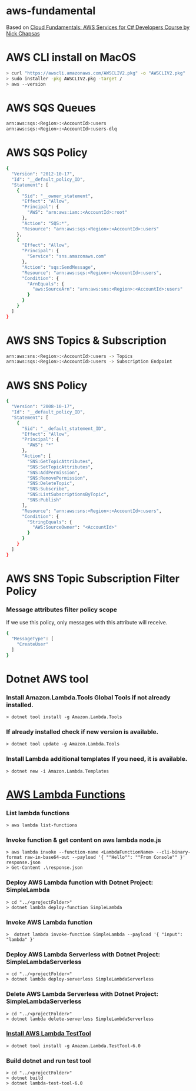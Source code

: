 # aws-fundamental
Based on [Cloud Fundamentals: AWS Services for C# Developers Course by Nick Chapsas](https://dometrain.com/course/cloud-fundamentals-aws-services-for-c-developers/)


# AWS CLI install on MacOS
```sh
> curl "https://awscli.amazonaws.com/AWSCLIV2.pkg" -o "AWSCLIV2.pkg"
> sudo installer -pkg AWSCLIV2.pkg -target /
> aws --version
```

# AWS SQS Queues
```sh
arn:aws:sqs:<Region>:<AccountId>:users
arn:aws:sqs:<Region>:<AccountId>:users-dlq
```

# AWS SQS Policy
```sh
{
  "Version": "2012-10-17",
  "Id": "__default_policy_ID",
  "Statement": [
    {
      "Sid": "__owner_statement",
      "Effect": "Allow",
      "Principal": {
        "AWS": "arn:aws:iam::<AccountId>:root"
      },
      "Action": "SQS:*",
      "Resource": "arn:aws:sqs:<Region>:<AccountId>:users"
    },
    {
      "Effect": "Allow",
      "Principal": {
        "Service": "sns.amazonaws.com"
      },
      "Action": "sqs:SendMessage",
      "Resource": "arn:aws:sqs:<Region>:<AccountId>:users",
      "Condition": {
        "ArnEquals": {
          "aws:SourceArn": "arn:aws:sns:<Region>:<AccountId>:users"
        }
      }
    }
  ]
}
```

# AWS SNS Topics & Subscription
```sh
arn:aws:sns:<Region>:<AccountId>:users -> Topics
arn:aws:sqs:<Region>:<AccountId>:users -> Subscription Endpoint
```

# AWS SNS Policy
```sh
{
  "Version": "2008-10-17",
  "Id": "__default_policy_ID",
  "Statement": [
    {
      "Sid": "__default_statement_ID",
      "Effect": "Allow",
      "Principal": {
        "AWS": "*"
      },
      "Action": [
        "SNS:GetTopicAttributes",
        "SNS:SetTopicAttributes",
        "SNS:AddPermission",
        "SNS:RemovePermission",
        "SNS:DeleteTopic",
        "SNS:Subscribe",
        "SNS:ListSubscriptionsByTopic",
        "SNS:Publish"
      ],
      "Resource": "arn:aws:sns:<Region>:<AccountId>:users",
      "Condition": {
        "StringEquals": {
          "AWS:SourceOwner": "<AccountId>"
        }
      }
    }
  ]
}
```

# AWS SNS Topic Subscription Filter Policy
### Message attributes filter policy scope
If we use this policy, only messages with this attribute will receive.
```sh
{
  "MessageType": [
    "CreateUser"
  ]
}
```

# Dotnet AWS tool
### Install Amazon.Lambda.Tools Global Tools if not already installed.
```
> dotnet tool install -g Amazon.Lambda.Tools
```
### If already installed check if new version is available.
```
> dotnet tool update -g Amazon.Lambda.Tools
```
### Install Lambda additional templates If you need, it is available.
```
> dotnet new -i Amazon.Lambda.Templates
```
# [AWS Lambda Functions](https://docs.aws.amazon.com/lambda/latest/dg/csharp-package-cli.html)
### List lambda functions
```
> aws lambda list-functions
```

### Invoke function & get content on aws lambda node.js
```
> aws lambda invoke --function-name <LambdaFunctionName> --cli-binary-format raw-in-base64-out --payload '{ ""Hello"": ""From Console"" }' response.json
> Get-Content .\response.json
```

### Deploy AWS Lambda function with Dotnet Project: SimpleLambda
```
> cd "../<projectFolder>"
> dotnet lambda deploy-function SimpleLambda
```
### Invoke AWS Lambda function
```
>  dotnet lambda invoke-function SimpleLambda --payload '{ "input": "lambda" }'
```

### Deploy AWS Lambda Serverless with Dotnet Project: SimpleLambdaServerless
```
> cd "../<projectFolder>"
> dotnet lambda deploy-serverless SimpleLambdaServerless
```

### Delete AWS Lambda Serverless with Dotnet Project: SimpleLambdaServerless
```
> cd "../<projectFolder>"
> dotnet lambda delete-serverless SimpleLambdaServerless
```
### [Install AWS Lambda TestTool](https://github.com/aws/aws-lambda-dotnet/blob/master/Tools/LambdaTestTool/README.md#installing-and-running)
```
> dotnet tool install -g Amazon.Lambda.TestTool-6.0
```
### Build dotnet and run test tool
```
> cd "../<projectFolder>"
> dotnet build
> dotnet lambda-test-tool-6.0
```
